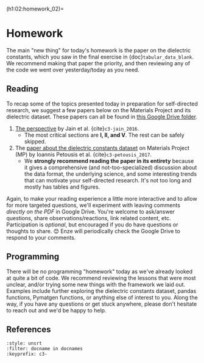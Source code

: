 (h1:02:homework_02)=
# Homework

The main "new thing" for today's homework is the paper on the dielectric constants, which you saw in the final exercise in {doc}`tabular_data_blank`. 
We recommend making that paper the priority, and then reviewing any of the code we went over yesterday/today as you need.


## Reading  

To recap some of the topics presented today in preparation for self-directed research, we suggest a few papers below on the Materials Project and its dielectric dataset.
These papers can all be found in [this Google Drive folder](https://drive.google.com/drive/folders/1o02Z8IsLw9kIsN79vahu-EeyOQP3OrNh?usp=sharing).

1. [The perspective](https://drive.google.com/file/d/15UQ5rXq0jP8AI4992YcEW8I-3_9QrT0Q/view?usp=sharing) by Jain et al. {cite}`c3-jain_2016`.
    - The most critical sections are **I, II, and V**. The rest can be safely skipped.
1. The [paper about the dielectric constants dataset](https://drive.google.com/file/d/1yGQ7G8n_DrLdpsC9e72gb3eKSAGP5-AU/view?usp=sharing) on Materials Project (MP) by Ioannis Petousis et al. {cite}`c3-petousis_2017`.
    - We **strongly recommend reading the paper in its entirety** because it gives a comprehensive (and not-too-specialized) discussion about the data format, the underlying science, and some interesting trends that can motivate your self-directed research.
    It's not too long and mostly has tables and figures.
    

Again, to make your reading experience a little more interactive and to allow for more targeted questions, we'll experiment with leaving comments _directly on the PDF_ in Google Drive.
You're welcome to ask/answer questions, share observations/reactions, link related content, etc.
Participation is _optional_, but encouraged if you do have questions or thoughts to share. 😊
Enze will periodically check the Google Drive to respond to your comments.



## Programming

There will be no programming "homework" today as we've already looked at quite a bit of code.
We recommend reviewing the lessons that were most unclear, and/or trying some new things with the framework we laid out.
Examples include further exploring the dielectric constants dataset, pandas functions, Pymatgen functions, or anything else of interest to you.
Along the way, if you have any questions or get stuck anywhere, please don't hesitate to reach out and we'd be happy to help.



## References

```{bibliography}
:style: unsrt
:filter: docname in docnames
:keyprefix: c3-
```

